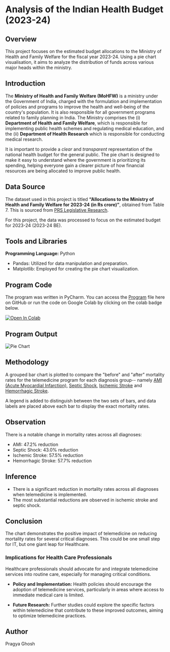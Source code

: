 # Analysis of the Indian Health Budget (2023-24)

## Overview
This project focuses on the estimated budget allocations to the Ministry of Health and Family Welfare for the fiscal year 2023-24. Using a pie chart visualisation, it aims to analyze the distribution of funds across various major heads within the ministry.

## Introduction
The **Ministry of Health and Family Welfare (MoHFW)** is a ministry under the Government of India, charged with the formulation and implementation of policies and programs to improve the health and well-being of the country's population. It is also responsible for all government programs related to family planning in India. The Ministry comprises the (i) **Department of Health and Family Welfare**, which is responsible for implementing public health schemes and regulating medical education, and the (ii) **Department of Health Research** which is responsible for conducting medical research.

It is important to provide a *clear* and *transparent* representation of the national health budget for the general public. The pie chart is designed to make it easy to understand where the government is prioritizing its spending, helping everyone gain a clearer picture of how financial resources are being allocated to improve public health.

## Data Source
The dataset used in this project is titled **“Allocations to the Ministry of Health and Family Welfare for 2023-24 (in Rs crore)”**, obtained from Table 7. This is sourced from [PRS Legislative Research](https://prsindia.org/budgets/parliament/demand-for-grants-2023-24-analysis-health-and-family-welfare).

For this project, the data was processed to focus on the estimated budget for 2023-24 (2023-24 BE).

## Tools and Libraries
**Programming Language:** Python
- Pandas: Utilized for data manipulation and preparation.
- Matplotlib: Employed for creating the pie chart visualization.

## Program Code
The program was written in PyCharm. You can access the [Program](Program) file here on GitHub or run the code on Google Colab by clicking on the colab badge below.

[![Open In Colab](https://colab.research.google.com/assets/colab-badge.svg)](https://colab.research.google.com/drive/1eho1R537Vc36IOzRefcoL054mqZyGF11)

## Program Output
![Pie Chart](https://github.com/user-attachments/assets/dc981d46-fdeb-4461-9e60-dcae2e802ce8)

## Methodology
A grouped bar chart is plotted to compare the "before" and "after" mortality rates for the telemedicine program for each diagnosis group-- namely [AMI (Acute Myocardial Infarction)](https://en.wikipedia.org/wiki/Myocardial_infarction), [Septic Shock](https://en.wikipedia.org/wiki/Septic_shock), [Ischemic Stroke](https://en.wikipedia.org/wiki/Stroke#Classification) and [Hemorrhagic Stroke](https://en.wikipedia.org/wiki/Stroke#Classification).

A legend is added to distinguish between the two sets of bars, and data labels are placed above each bar to display the exact mortality rates.

## Observation
There is a notable change in mortality rates across all diagnoses:
  - AMI: 47.2% reduction
  - Septic Shock: 43.0% reduction
  - Ischemic Stroke: 57.5% reduction
  - Hemorrhagic Stroke: 57.7% reduction

## Inference
- There is a significant reduction in mortality rates across all diagnoses when telemedicine is implemented.
- The most substantial reductions are observed in ischemic stroke and septic shock.

## Conclusion
The chart demonstrates the positive impact of telemedicine on reducing mortality rates for several critical diagnoses. This could be one small step for IT, but one giant leap for Healthcare.

### Implications for Health Care Professionals
Healthcare professionals should advocate for and integrate telemedicine services into routine care, especially for managing critical conditions.

- **Policy and Implementation:**
  Health policies should encourage the adoption of telemedicine services, particularly in areas where access to immediate medical care is limited.
    
- **Future Research:**
  Further studies could explore the specific factors within telemedicine that contribute to these improved outcomes, aiming to optimize telemedicine practices.

## Author
Pragya Ghosh
